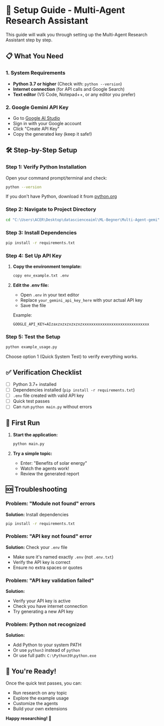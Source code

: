 # 🚀 Setup Guide - Multi-Agent Research Assistant

This guide will walk you through setting up the Multi-Agent Research Assistant step by step.

## 📋 What You Need

### 1. System Requirements
- **Python 3.7 or higher** (Check with: `python --version`)
- **Internet connection** (for API calls and Google Search)
- **Text editor** (VS Code, Notepad++, or any editor you prefer)

### 2. Google Gemini API Key
- Go to [Google AI Studio](https://makersuite.google.com/app/apikey)
- Sign in with your Google account
- Click "Create API Key"
- Copy the generated key (keep it safe!)

## 🛠️ Step-by-Step Setup

### Step 1: Verify Python Installation
Open your command prompt/terminal and check:
```bash
python --version
```
If you don't have Python, download it from [python.org](https://python.org)

### Step 2: Navigate to Project Directory
```bash
cd "C:\Users\ACER\Desktop\datascienceaiml\ML-Begner\Multi-Agent-gemi"
```

### Step 3: Install Dependencies
```bash
pip install -r requirements.txt
```

### Step 4: Set Up API Key
1. **Copy the environment template:**
   ```bash
   copy env_example.txt .env
   ```

2. **Edit the .env file:**
   - Open `.env` in your text editor
   - Replace `your_gemini_api_key_here` with your actual API key
   - Save the file

   Example:
   ```
   GOOGLE_API_KEY=AIzaxzxzxzxzxzxzxxxxxxxxxxxxxxxxxxxxxxxxxxxxxx
   ```

### Step 5: Test the Setup
```bash
python example_usage.py
```
Choose option 1 (Quick System Test) to verify everything works.

## ✅ Verification Checklist

- [ ] Python 3.7+ installed
- [ ] Dependencies installed (`pip install -r requirements.txt`)
- [ ] `.env` file created with valid API key
- [ ] Quick test passes
- [ ] Can run `python main.py` without errors

## 🎯 First Run

1. **Start the application:**
   ```bash
   python main.py
   ```

2. **Try a simple topic:**
   - Enter: "Benefits of solar energy"
   - Watch the agents work!
   - Review the generated report

## 🆘 Troubleshooting

### Problem: "Module not found" errors
**Solution:** Install dependencies
```bash
pip install -r requirements.txt
```

### Problem: "API key not found" error
**Solution:** Check your `.env` file
- Make sure it's named exactly `.env` (not `.env.txt`)
- Verify the API key is correct
- Ensure no extra spaces or quotes

### Problem: "API key validation failed"
**Solution:** 
- Verify your API key is active
- Check you have internet connection
- Try generating a new API key

### Problem: Python not recognized
**Solution:**
- Add Python to your system PATH
- Or use `python3` instead of `python`
- Or use full path: `C:\Python39\python.exe`

## 🎉 You're Ready!

Once the quick test passes, you can:
- Run research on any topic
- Explore the example usage
- Customize the agents
- Build your own extensions

**Happy researching! 🚀**
